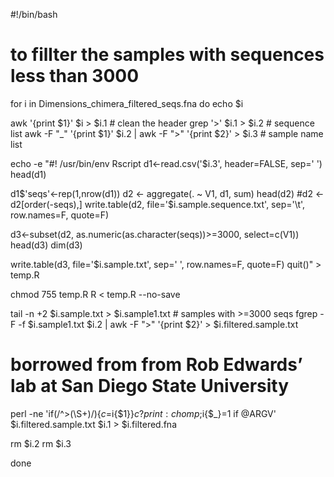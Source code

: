 #!/bin/bash
# to fillter the samples with sequences less than 3000

for i in Dimensions_chimera_filtered_seqs.fna
do
echo $i

awk '{print $1}' $i > $i.1 # clean the header
grep '>' $i.1 > $i.2 # sequence list
awk -F "_" '{print $1}' $i.2 | awk -F ">" '{print $2}' > $i.3 # sample name list

echo -e "#! /usr/bin/env Rscript
d1<-read.csv('$i.3', header=FALSE, sep=' ')
head(d1)

d1$'seqs'<-rep(1,nrow(d1))
d2 <- aggregate(. ~ V1, d1, sum)
head(d2)
#d2 <- d2[order(-seqs),]
write.table(d2, file='$i.sample.sequence.txt', sep='\t', row.names=F, quote=F)

d3<-subset(d2, as.numeric(as.character(seqs))>=3000, select=c(V1))
head(d3)
dim(d3)

write.table(d3, file='$i.sample.txt', sep=' ', row.names=F, quote=F)
quit()" > temp.R

chmod 755 temp.R
R < temp.R --no-save

tail -n +2 $i.sample.txt > $i.sample1.txt # samples with >=3000 seqs
fgrep -F -f $i.sample1.txt $i.2 | awk -F ">" '{print $2}' > $i.filtered.sample.txt

# borrowed from from Rob Edwards’ lab at San Diego State University 
perl -ne 'if(/^>(\S+)/){$c=$i{$1}}$c?print:chomp;$i{$_}=1 if @ARGV' $i.filtered.sample.txt $i.1 > $i.filtered.fna

rm $i.2
rm $i.3

done
